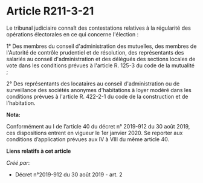 # Article R211-3-21

Le tribunal judiciaire connaît des contestations relatives à la régularité des opérations électorales en ce qui concerne
l'élection :

1° Des membres du conseil d'administration des mutuelles, des membres de l'Autorité de contrôle prudentiel et de résolution,
des représentants des salariés au conseil d'administration et des délégués des sections locales de vote dans les conditions
prévues à l'article R. 125-3 du code de la mutualité ;

2° Des représentants des locataires au conseil d'administration ou de surveillance des sociétés anonymes d'habitations à
loyer modéré dans les conditions prévues à l'article R. 422-2-1 du code de la construction et de l'habitation.

**Nota:**

Conformément au I de l’article 40 du décret n° 2019-912 du 30 août 2019, ces dispositions entrent en vigueur le 1er janvier
2020. Se reporter aux conditions d’application prévues aux IV à VIII du même article 40.

**Liens relatifs à cet article**

_Créé par_:

  - Décret n°2019-912 du 30 août 2019 - art. 2
